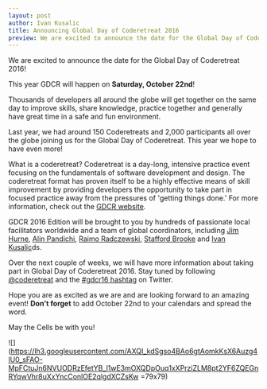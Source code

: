 ```yaml
---
layout: post
author: Ivan Kusalic
title: Announcing Global Day of Coderetreat 2016
preview: We are excited to announce the date for the Global Day of Coderetreat 2016! This year GDCR will happen on <strong>Saturday, October 22nd</strong>!
---
```

We are excited to announce the date for the Global Day of Coderetreat 2016!


This year GDCR will happen on **Saturday, October 22nd**!

Thousands of developers all around the globe will get together on the same day to improve skills, share knowledge, practice together and generally have great time in a safe and fun environment.

Last year, we had around 150 Coderetreats and 2,000 participants all over the globe joining us for the Global Day of Coderetreat. This year we hope to have even more!

What is a coderetreat? Coderetreat is a day­-long, intensive practice event focusing on the fundamentals of software development and design. The coderetreat format has proven itself to be a highly effective means of skill improvement by providing developers the opportunity to take part in focused practice away from the pressures of 'getting things done.' For more information, check out the [GDCR website](http://gdcr.coderetreat.org/).

GDCR 2016 Edition will be brought to you by hundreds of passionate local facilitators worldwide and a team of global coordinators, including [Jim Hurne](https://twitter.com/jthurne), [Alin Pandichi](https://twitter.com/alinpandichi), [Raimo Radczewski](https://twitter.com/rradczewski), [Stafford Brooke](https://twitter.com/srbiv) and [Ivan Kusalic](https://twitter.com/ikusalic)ds.

Over the next couple of weeks, we will have more information about taking part in Global Day of Coderetreat 2016. Stay tuned by following [@coderetreat](https://twitter.com/coderetreat) and the [#gdcr16 hashtag](https://twitter.com/search/?q=%23gdcr16) on Twitter.

Hope you are as excited as we are and are looking forward to an amazing event! **Don't forget** to add October 22nd to your calendars and spread the word.

May the Cells be with you!

![](https://lh3.googleusercontent.com/AXQI_kdSgso4BAo6gtAomkKsX6Auzg4lU0_sFAO-MpFCtuJn6NVUODRzEfetYB_l1wE3mOXQDpOuq1xXPrziZLM8pt2YF6ZQEGnRYqwVhr8uXxYncConlOE2qlgdXCZsKw =79x79)
